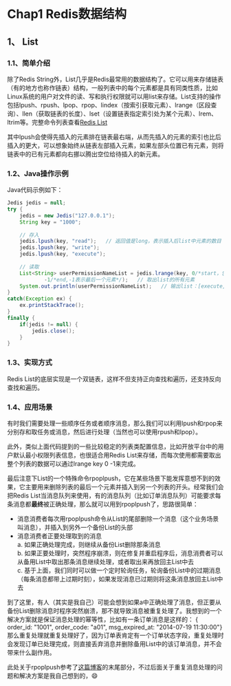 # Chap1 Redis数据结构

## 1、 List
### 1.1、简单介绍
除了Redis String外，List几乎是Redis最常用的数据结构了。它可以用来存储链表（有的地方也称作链表）结构，一般列表中的每个元素都是具有同类性质，比如Linux系统的用户对文件的读、写和执行权限就可以用list来存储。List支持的操作包括lpush、rpush、lpop、rpop、lindex（按索引获取元素）、lrange（区段查询）、llen（获取链表的长度）、lset（设置链表指定索引处为某个元素）、lrem、ltrim等。完整命令列表查看<a href="http://www.redis.cn/commands.html#list" target="_blank">Redis List</a>

其中lpush会使得先插入的元素排在链表最右端，从而先插入的元素的索引也比后插入的更大，可以想象始终从链表左部插入元素，如果左部头位置已有元素，则将链表中的已有元素都向右挪以腾出空位给待插入的新元素。


### 1.2、Java操作示例
Java代码示例如下：

```java
Jedis jedis = null;
try {
	jedis = new Jedis("127.0.0.1");
	String key = "1000";
	
	// 存入
	jedis.lpush(key, "read");   // 返回值是long，表示插入后list中元素的数目
	jedis.lpush(key, "write");
	jedis.lpush(key, "execute");
	
	// 读取
	List<String> userPermissionNameList = jedis.lrange(key, 0/*start，包含start位置处元素*/, 
			-1/*end,-1表示最后一个元素*/);   // 取出list的所有元素
	System.out.println(userPermissionNameList);   // 输出list：[execute, write, read]
}
catch(Exception ex) {
	ex.printStackTrace();
}
finally {
	if(jedis != null) {
		jedis.close();
	}
}

```

### 1.3、实现方式
Redis List的底层实现是一个双链表，这样不但支持正向查找和遍历，还支持反向查找和遍历。

### 1.4、应用场景
有时我们需要处理一些顺序任务或者顺序消息，那么我们可以利用lpush和rpop来分别存和取任务或消息，然后进行处理（当然也可以使用rpush和lpop）。

此外，类似上面代码提到的一些比较稳定的列表类配置信息，比如开放平台中的用户默认最小权限列表信息，也很适合用Redis List来存储，而每次使用都需要取出整个列表的数据可以通过lrange key 0 -1来完成。

最后注意下List的一个特殊命令rpoplpush，它在某些场景下能发挥意想不到的效果，它主要用来删除列表的最后一个元素并插入到另一个列表的开头。经常我们会把Redis List当消息队列来使用，有的消息队列（比如订单消息队列）可能要求每条消息都**最终**被正确处理，那么就可以用到rpoplpush了，思路很简单：

* 消息消费者每次用rpoplpush命令从List的尾部删除一个消息（这个业务场景叫消息），并插入到另外一个备份List的头部
* 消息消费者正要处理取到的消息
  <br />a. 如果正确处理完成，则继续从备份List删除那条消息 
  <br />b. 如果正要处理时，突然程序崩溃，则在修复并重启程序后，消息消费者可以从备用List中取出那条消息继续处理，或者取出来再放回主List中去
  <br />c. 基于上面，我们同时可以做一个定时轮询任务，轮询备份List中的过期消息（每条消息都带上过期时刻），如果发现消息已过期则将这条消息放回主List中去

到了这里，有人（其实是我自己）可能会想到如果a中正确处理了消息，但正要从备份List删除消息时程序突然崩溃，那不就导致消息被重复处理了。我想到的一个解决方案就是保证消息处理的幂等性，比如有一条订单消息是这样的：
{ order_id: "1001", order_code: "a01", msg_expired_at: "2014-07-19 11:30:00"}
那么重复处理就重复处理好了，因为订单表肯定有一个订单状态字段，重复处理时会发现订单已处理完成，则直接丢弃消息并删除备用List中的该订单消息，并不会带来什么副作用。

此处关于rpoplpush参考了<a href="http://www.cnblogs.com/stephen-liu74/archive/2012/02/14/2351859.html" target="_blank">这篇博客</a>的末尾部分，不过后面关于重复消息处理的问题和解决方案是我自己想到的，😄

